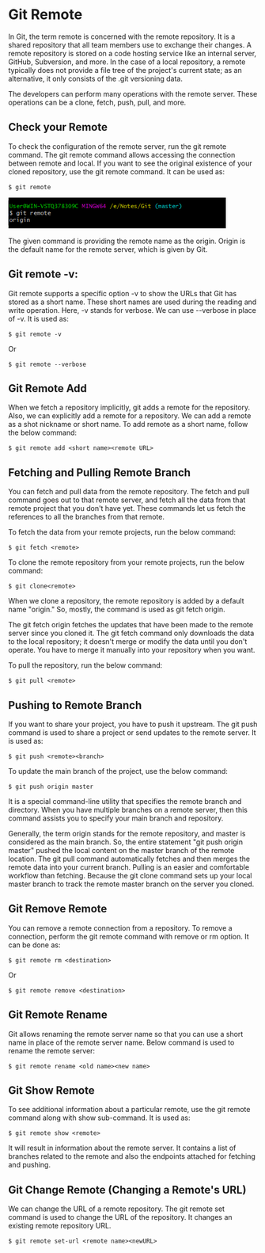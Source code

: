 # Git Remote
In Git, the term remote is concerned with the remote repository. It is a shared repository that all team members use to exchange their changes. A remote repository is stored on a code hosting service like an internal server, GitHub, Subversion, and more. In the case of a local repository, a remote typically does not provide a file tree of the project's current state; as an alternative, it only consists of the .git versioning data.

The developers can perform many operations with the remote server. These operations can be a clone, fetch, push, pull, and more. 

## Check your Remote
To check the configuration of the remote server, run the git remote command. The git remote command allows accessing the connection between remote and local. If you want to see the original existence of your cloned repository, use the git remote command. It can be used as:

```
$ git remote  
```

![remote](image/remote.png)

The given command is providing the remote name as the origin. Origin is the default name for the remote server, which is given by Git.

## Git remote -v:
Git remote supports a specific option -v to show the URLs that Git has stored as a short name. These short names are used during the reading and write operation. Here, -v stands for verbose. We can use --verbose in place of -v. It is used as:
```
$ git remote -v  
```
Or
```
$ git remote --verbose  
```

## Git Remote Add
When we fetch a repository implicitly, git adds a remote for the repository. Also, we can explicitly add a remote for a repository. We can add a remote as a shot nickname or short name. To add remote as a short name, follow the below command:

```
$ git remote add <short name><remote URL>  
```

## Fetching and Pulling Remote Branch
You can fetch and pull data from the remote repository. The fetch and pull command goes out to that remote server, and fetch all the data from that remote project that you don't have yet. These commands let us fetch the references to all the branches from that remote.

To fetch the data from your remote projects, run the below command:
```
$ git fetch <remote>  
```
To clone the remote repository from your remote projects, run the below command:
```
$ git clone<remote>  
```
When we clone a repository, the remote repository is added by a default name "origin." So, mostly, the command is used as git fetch origin.

The git fetch origin fetches the updates that have been made to the remote server since you cloned it. The git fetch command only downloads the data to the local repository; it doesn't merge or modify the data until you don't operate. You have to merge it manually into your repository when you want.

To pull the repository, run the below command:
```
$ git pull <remote>  
```

## Pushing to Remote Branch
If you want to share your project, you have to push it upstream. The git push command is used to share a project or send updates to the remote server. It is used as:
```
$ git push <remote><branch>  
```
To update the main branch of the project, use the below command:
```
$ git push origin master  
```
It is a special command-line utility that specifies the remote branch and directory. When you have multiple branches on a remote server, then this command assists you to specify your main branch and repository.

Generally, the term origin stands for the remote repository, and master is considered as the main branch. So, the entire statement "git push origin master" pushed the local content on the master branch of the remote location.
The git pull command automatically fetches and then merges the remote data into your current branch. Pulling is an easier and comfortable workflow than fetching. Because the git clone command sets up your local master branch to track the remote master branch on the server you cloned.

## Git Remove Remote
You can remove a remote connection from a repository. To remove a connection, perform the git remote command with remove or rm option. It can be done as:
```
$ git remote rm <destination>  
```
Or
```
$ git remote remove <destination>  
```

## Git Remote Rename
Git allows renaming the remote server name so that you can use a short name in place of the remote server name. Below command is used to rename the remote server:
```
$ git remote rename <old name><new name>  
```

## Git Show Remote
To see additional information about a particular remote, use the git remote command along with show sub-command. It is used as:

```
$ git remote show <remote>  
```

It will result in information about the remote server. It contains a list of branches related to the remote and also the endpoints attached for fetching and pushing.

## Git Change Remote (Changing a Remote's URL)
We can change the URL of a remote repository. The git remote set command is used to change the URL of the repository. It changes an existing remote repository URL.

```
$ git remote set-url <remote name><newURL>  
```
